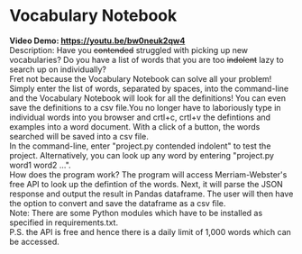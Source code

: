 # Vocabulary Notebook
**Video Demo: https://youtu.be/bw0neuk2qw4** <br/>
Description: Have you ~~contended~~ struggled with picking up new vocabularies? Do you have a list of words that you are too ~~indolent~~ lazy to search up on individually?<br />Fret not because the Vocabulary Notebook can solve all your problem! Simply enter the list of words, separated by spaces, into the command-line and the Vocabulary Notebook will look for all the definitions! You can even save the definitions to a csv file.You no longer have to laboriously type in individual words into you browser and crtl+c, crtl+v the defintions and examples into a word document. With a click of a button, the words searched will be saved into a csv file.<br />In the command-line, enter "project.py contended indolent" to test the project. Alternatively, you can look up any word by entering "project.py word1 word2 ...".<br />How does the program work? The program will access Merriam-Webster's free API to look up the defintion of the words. Next, it will parse the JSON response and output the result in Pandas dataframe. The user will then have the option to convert and save the dataframe as a csv file. <br />Note: There are some Python modules which have to be installed as specified in requirements.txt.<br />P.S. the API is free and hence there is a daily limit of 1,000 words which can be accessed. 
